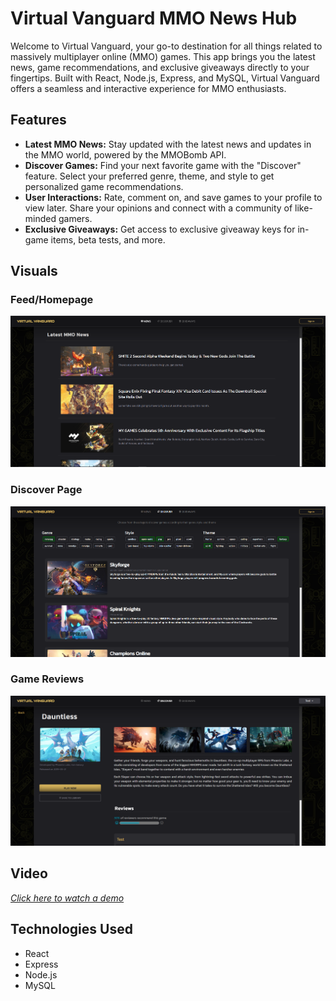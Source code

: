 # Virtual Vanguard MMO News Hub

Welcome to Virtual Vanguard, your go-to destination for all things related to massively multiplayer online (MMO) games. This app brings you the latest news, game recommendations, and exclusive giveaways directly to your fingertips. Built with React, Node.js, Express, and MySQL, Virtual Vanguard offers a seamless and interactive experience for MMO enthusiasts.

## Features

- **Latest MMO News:** Stay updated with the latest news and updates in the MMO world, powered by the MMOBomb API.
- **Discover Games:** Find your next favorite game with the "Discover" feature. Select your preferred genre, theme, and style to get personalized game recommendations.
- **User Interactions:** Rate, comment on, and save games to your profile to view later. Share your opinions and connect with a community of like-minded gamers.
- **Exclusive Giveaways:** Get access to exclusive giveaway keys for in-game items, beta tests, and more.

## Visuals

### Feed/Homepage
![Feed Page](client/src/images/virtual-vanguard-feed.png)
### Discover Page
![Discover Page](client/src/images/virtual-vanguard-discover.png)
### Game Reviews
![Review Page](client/src/images/virtual-vanguard-reviews.png)

## Video

*[Click here to watch a demo](https://www.awesomescreenshot.com/video/28188281?key=efdb6da74193eee69c3dd2c6fae12b77)*

## Technologies Used

- React
- Express
- Node.js
- MySQL
